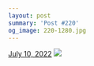 ```yaml
---
layout: post
summary: 'Post #220'
og_image: 220-1280.jpg
---
```


<p>
  <time>
    <a href="/220">July 10, 2022</a>
  </time>
  <a href="/220">
    <img src="{{ site.assets_url }}/220-640.jpg" srcset="{{ site.assets_url }}/220-320.jpg 320w, {{ site.assets_url }}/220-640.jpg 640w, {{ site.assets_url }}/220-960.jpg 960w, {{ site.assets_url }}/220-1280.jpg 1280w" sizes="(min-width: 700px) 50vw, calc(100vw - 2rem)" />
  </a>
</p>
